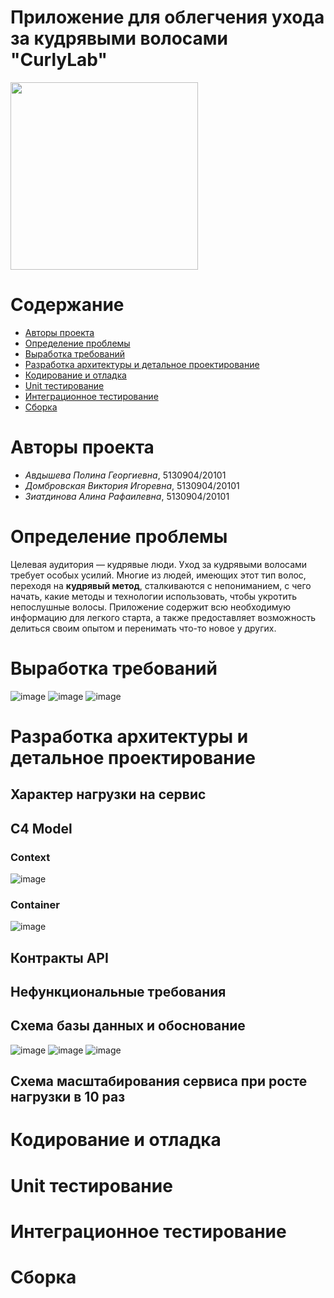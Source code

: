 # Приложение для облегчения ухода за кудрявыми волосами "CurlyLab"
<img src="https://github.com/laylawinxp/CurlyLabApp/blob/main/CurlyLab/app/src/main/res/drawable/logo_curly_lab.png" width="300" height="300">

# Содержание

- [Авторы проекта](#авторы-проекта)  
- [Определение проблемы](#определение-проблемы)  
- [Выработĸа требований](#выработка-требований)
- [Разработĸа архитеĸтуры и детальное проеĸтирование](#разработĸа-архитеĸтуры-и-детальное-проеĸтирование)  
- [Кодирование и отладĸа](#кодирование-и-отладĸа)  
- [Unit тестирование](#unit-тестирование)
- [Интеграционное тестирование](#интеграционное-тестирование)
- [Сборĸа](#сборĸа)

# Авторы проекта

* _Авдышева Полина Георгиевна_, 5130904/20101
* _Домбровская Виктория Игоревна_, 5130904/20101
* _Зиатдинова Алина Рафаилевна_, 5130904/20101

# Определение проблемы
Целевая аудитория — кудрявые люди. Уход за кудрявыми волосами требует особых усилий. Многие из людей, имеющих этот тип волос, переходя на **кудрявый метод**, сталкиваются с непониманием, с чего начать, какие методы и технологии использовать, чтобы укротить непослушные волосы. Приложение содержит всю необходимую информацию для легкого старта, а также предоставляет возможность делиться своим опытом и перенимать что-то новое у других. 

# Выработка требований
![image](https://github.com/user-attachments/assets/2586cd3d-8f03-4fef-bf99-c658f87665f6)
![image](https://github.com/user-attachments/assets/bd9462df-0a71-48b6-bf0f-146fd6afc519)
![image](https://github.com/user-attachments/assets/312e94a4-ee05-4cb9-a898-016f425fe4d2)

# Разработĸа архитеĸтуры и детальное проеĸтирование
## Характер нагрузки на сервис
## C4 Model
### Context 
![image](https://github.com/user-attachments/assets/7acded04-2823-4006-8345-bbce17d9796a)
### Container 
![image](https://github.com/user-attachments/assets/2e950f17-73da-4e79-ad69-e5677cc40147)
## Контракты API
## Нефункциональные требования
## Схема базы данных и обоснование
![image](https://github.com/user-attachments/assets/ba2fd1b2-8b08-4dff-b1df-338c068c652b)
![image](https://github.com/user-attachments/assets/aac54a65-2cef-49cc-966e-cd02076299cd)
![image](https://github.com/user-attachments/assets/1318caaf-d5b3-43e2-ae05-8af069b5235e)

## Схема масштабирования сервиса при росте нагрузĸи в 10 раз

# Кодирование и отладĸа

# Unit тестирование

# Интеграционное тестирование

# Сборĸа
